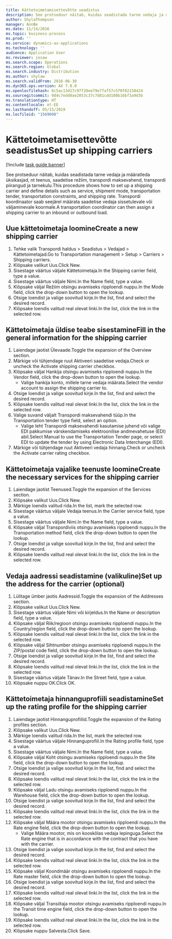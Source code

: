 ```yaml
---
title: Kättetoimetamisettevõtte seadistus
description: See protseduur näitab, kuidas seadistada tarne vedaja ja määratleda üksikasjad, nt teenus, saadetise režiim, transpordi maksevahend, transpordi piirangud ja tarnekulu.
author: ShylaThompson
manager: AnnBe
ms.date: 11/14/2016
ms.topic: business-process
ms.prod: ''
ms.service: dynamics-ax-applications
ms.technology: ''
audience: Application User
ms.reviewer: josaw
ms.search.scope: Operations
ms.search.region: Global
ms.search.industry: Distribution
ms.author: shylaw
ms.search.validFrom: 2016-06-30
ms.dyn365.ops.version: AX 7.0.0
ms.openlocfilehash: 6c5ac13d17c97f20ee79e7faf57c570f02158424
ms.sourcegitcommit: 9d4c7edd0ae2053c37c7d81cdd180b16bf3a9d3b
ms.translationtype: HT
ms.contentlocale: et-EE
ms.lasthandoff: 05/15/2019
ms.locfileid: "1569098"
---
```

# <a name="set-up-shipping-carriers"></a><span data-ttu-id="d5cc6-103">Kättetoimetamisettevõtte seadistus</span><span class="sxs-lookup"><span data-stu-id="d5cc6-103">Set up shipping carriers</span></span>

[!include [task guide banner](../../includes/task-guide-banner.md)]

<span data-ttu-id="d5cc6-104">See protseduur näitab, kuidas seadistada tarne vedaja ja määratleda üksikasjad, nt teenus, saadetise režiim, transpordi maksevahend, transpordi piirangud ja tarnekulu.</span><span class="sxs-lookup"><span data-stu-id="d5cc6-104">This procedure shows how to set up a shipping carrier and define details such as service, shipment mode, transportation tender, transportation constraints, and shipping rate.</span></span> <span data-ttu-id="d5cc6-105">Transpordi koordinaator saab seejärel määrata saadetise vedaja sissetulevale või väljaminevale koormale.</span><span class="sxs-lookup"><span data-stu-id="d5cc6-105">A transportation coordinator can then assign a shipping carrier to an inbound or outbound load.</span></span>


## <a name="create-a-new-shipping-carrier"></a><span data-ttu-id="d5cc6-106">Uue kättetoimetaja loomine</span><span class="sxs-lookup"><span data-stu-id="d5cc6-106">Create a new shipping carrier</span></span>
1. <span data-ttu-id="d5cc6-107">Tehke valik Transpordi haldus > Seadistus > Vedajad > Kättetoimetajad.</span><span class="sxs-lookup"><span data-stu-id="d5cc6-107">Go to Transportation management > Setup > Carriers > Shipping carriers.</span></span>
2. <span data-ttu-id="d5cc6-108">Klõpsake valikut Uus.</span><span class="sxs-lookup"><span data-stu-id="d5cc6-108">Click New.</span></span>
3. <span data-ttu-id="d5cc6-109">Sisestage väärtus väljale Kättetoimetaja.</span><span class="sxs-lookup"><span data-stu-id="d5cc6-109">In the Shipping carrier field, type a value.</span></span>
4. <span data-ttu-id="d5cc6-110">Sisestage väärtus väljale Nimi.</span><span class="sxs-lookup"><span data-stu-id="d5cc6-110">In the Name field, type a value.</span></span>
5. <span data-ttu-id="d5cc6-111">Klõpsake väljal Režiim otsingu avamiseks ripploendi nuppu.</span><span class="sxs-lookup"><span data-stu-id="d5cc6-111">In the Mode field, click the drop-down button to open the lookup.</span></span>
6. <span data-ttu-id="d5cc6-112">Otsige loendist ja valige soovitud kirje.</span><span class="sxs-lookup"><span data-stu-id="d5cc6-112">In the list, find and select the desired record.</span></span>
7. <span data-ttu-id="d5cc6-113">Klõpsake loendis valitud real olevat linki.</span><span class="sxs-lookup"><span data-stu-id="d5cc6-113">In the list, click the link in the selected row.</span></span>

## <a name="fill-in-the-general-information-for-the-shipping-carrier"></a><span data-ttu-id="d5cc6-114">Kättetoimetaja üldise teabe sisestamine</span><span class="sxs-lookup"><span data-stu-id="d5cc6-114">Fill in the general information for the shipping carrier</span></span>
1. <span data-ttu-id="d5cc6-115">Laiendage jaotist Ülevaade.</span><span class="sxs-lookup"><span data-stu-id="d5cc6-115">Toggle the expansion of the Overview section.</span></span>
2. <span data-ttu-id="d5cc6-116">Märkige või tühjendage ruut Aktiveeri saadetise vedaja.</span><span class="sxs-lookup"><span data-stu-id="d5cc6-116">Check or uncheck the Activate shipping carrier checkbox.</span></span>
3. <span data-ttu-id="d5cc6-117">Klõpsake väljal Hankija otsingu avamiseks ripploendi nuppu.</span><span class="sxs-lookup"><span data-stu-id="d5cc6-117">In the Vendor field, click the drop-down button to open the lookup.</span></span>
    * <span data-ttu-id="d5cc6-118">Valige hankija konto, millele tarne vedaja määrata.</span><span class="sxs-lookup"><span data-stu-id="d5cc6-118">Select the vendor account to assign the shipping carrier to.</span></span>  
4. <span data-ttu-id="d5cc6-119">Otsige loendist ja valige soovitud kirje.</span><span class="sxs-lookup"><span data-stu-id="d5cc6-119">In the list, find and select the desired record.</span></span>
5. <span data-ttu-id="d5cc6-120">Klõpsake loendis valitud real olevat linki.</span><span class="sxs-lookup"><span data-stu-id="d5cc6-120">In the list, click the link in the selected row.</span></span>
6. <span data-ttu-id="d5cc6-121">Valige suvand väljalt Transpordi maksevahendi tüüp.</span><span class="sxs-lookup"><span data-stu-id="d5cc6-121">In the Transportation tender type field, select an option.</span></span>
    * <span data-ttu-id="d5cc6-122">Valige leht Transpordi maksevahendi kasutamise juhend või valige EDI pakkumise värskendamiseks elektroonilise andmevahetuse (EDI) abil.</span><span class="sxs-lookup"><span data-stu-id="d5cc6-122">Select Manual to use the Transportation Tender page, or select EDI to update the tender by using Electronic Data Interchange (EDI).</span></span>  
7. <span data-ttu-id="d5cc6-123">Märkige või tühjendage ruut Aktiveeri vedaja hinnang.</span><span class="sxs-lookup"><span data-stu-id="d5cc6-123">Check or uncheck the Activate carrier rating checkbox.</span></span>

## <a name="create-the-necessary-services-for-the-shipping-carrier"></a><span data-ttu-id="d5cc6-124">Kättetoimetaja vajalike teenuste loomine</span><span class="sxs-lookup"><span data-stu-id="d5cc6-124">Create the necessary services for the shipping carrier</span></span>
1. <span data-ttu-id="d5cc6-125">Laiendage jaotist Teenused.</span><span class="sxs-lookup"><span data-stu-id="d5cc6-125">Toggle the expansion of the Services section.</span></span>
2. <span data-ttu-id="d5cc6-126">Klõpsake valikut Uus.</span><span class="sxs-lookup"><span data-stu-id="d5cc6-126">Click New.</span></span>
3. <span data-ttu-id="d5cc6-127">Märkige loendis valitud rida.</span><span class="sxs-lookup"><span data-stu-id="d5cc6-127">In the list, mark the selected row.</span></span>
4. <span data-ttu-id="d5cc6-128">Sisestage väärtus väljale Vedaja teenus.</span><span class="sxs-lookup"><span data-stu-id="d5cc6-128">In the Carrier service field, type a value.</span></span>
5. <span data-ttu-id="d5cc6-129">Sisestage väärtus väljale Nimi.</span><span class="sxs-lookup"><span data-stu-id="d5cc6-129">In the Name field, type a value.</span></span>
6. <span data-ttu-id="d5cc6-130">Klõpsake väljal Transpordiviis otsingu avamiseks ripploendi nuppu.</span><span class="sxs-lookup"><span data-stu-id="d5cc6-130">In the Transportation method field, click the drop-down button to open the lookup.</span></span>
7. <span data-ttu-id="d5cc6-131">Otsige loendist ja valige soovitud kirje.</span><span class="sxs-lookup"><span data-stu-id="d5cc6-131">In the list, find and select the desired record.</span></span>
8. <span data-ttu-id="d5cc6-132">Klõpsake loendis valitud real olevat linki.</span><span class="sxs-lookup"><span data-stu-id="d5cc6-132">In the list, click the link in the selected row.</span></span>

## <a name="set-up-the-address-for-the-carrier-optional"></a><span data-ttu-id="d5cc6-133">Vedaja aadressi seadistamine (valikuline)</span><span class="sxs-lookup"><span data-stu-id="d5cc6-133">Set up the address for the carrier (optional)</span></span>
1. <span data-ttu-id="d5cc6-134">Lülitage ümber jaotis Aadressid.</span><span class="sxs-lookup"><span data-stu-id="d5cc6-134">Toggle the expansion of the Addresses section.</span></span>
2. <span data-ttu-id="d5cc6-135">Klõpsake valikut Uus.</span><span class="sxs-lookup"><span data-stu-id="d5cc6-135">Click New.</span></span>
3. <span data-ttu-id="d5cc6-136">Sisestage väärtus väljale Nimi või kirjeldus.</span><span class="sxs-lookup"><span data-stu-id="d5cc6-136">In the Name or description field, type a value.</span></span>
4. <span data-ttu-id="d5cc6-137">Klõpsake väljal Riik/regioon otsingu avamiseks ripploendi nuppu.</span><span class="sxs-lookup"><span data-stu-id="d5cc6-137">In the Country/region field, click the drop-down button to open the lookup.</span></span>
5. <span data-ttu-id="d5cc6-138">Klõpsake loendis valitud real olevat linki.</span><span class="sxs-lookup"><span data-stu-id="d5cc6-138">In the list, click the link in the selected row.</span></span>
6. <span data-ttu-id="d5cc6-139">Klõpsake väljal Sihtnumber otsingu avamiseks ripploendi nuppu.</span><span class="sxs-lookup"><span data-stu-id="d5cc6-139">In the ZIP/postal code field, click the drop-down button to open the lookup.</span></span>
7. <span data-ttu-id="d5cc6-140">Otsige loendist ja valige soovitud kirje.</span><span class="sxs-lookup"><span data-stu-id="d5cc6-140">In the list, find and select the desired record.</span></span>
8. <span data-ttu-id="d5cc6-141">Klõpsake loendis valitud real olevat linki.</span><span class="sxs-lookup"><span data-stu-id="d5cc6-141">In the list, click the link in the selected row.</span></span>
9. <span data-ttu-id="d5cc6-142">Sisestage väärtus väljale Tänav.</span><span class="sxs-lookup"><span data-stu-id="d5cc6-142">In the Street field, type a value.</span></span>
10. <span data-ttu-id="d5cc6-143">Klõpsake nuppu OK.</span><span class="sxs-lookup"><span data-stu-id="d5cc6-143">Click OK.</span></span>

## <a name="set-up-the-rating-profile-for-the-shipping-carrier"></a><span data-ttu-id="d5cc6-144">Kättetoimetaja hinnanguprofiili seadistamine</span><span class="sxs-lookup"><span data-stu-id="d5cc6-144">Set up the rating profile for the shipping carrier</span></span>
1. <span data-ttu-id="d5cc6-145">Laiendage jaotist Hinnanguprofiilid.</span><span class="sxs-lookup"><span data-stu-id="d5cc6-145">Toggle the expansion of the Rating profiles section.</span></span>
2. <span data-ttu-id="d5cc6-146">Klõpsake valikut Uus.</span><span class="sxs-lookup"><span data-stu-id="d5cc6-146">Click New.</span></span>
3. <span data-ttu-id="d5cc6-147">Märkige loendis valitud rida.</span><span class="sxs-lookup"><span data-stu-id="d5cc6-147">In the list, mark the selected row.</span></span>
4. <span data-ttu-id="d5cc6-148">Sisestage väärtus väljale Hinnanguprofiil.</span><span class="sxs-lookup"><span data-stu-id="d5cc6-148">In the Rating profile field, type a value.</span></span>
5. <span data-ttu-id="d5cc6-149">Sisestage väärtus väljale Nimi.</span><span class="sxs-lookup"><span data-stu-id="d5cc6-149">In the Name field, type a value.</span></span>
6. <span data-ttu-id="d5cc6-150">Klõpsake väljal Koht otsingu avamiseks ripploendi nuppu.</span><span class="sxs-lookup"><span data-stu-id="d5cc6-150">In the Site field, click the drop-down button to open the lookup.</span></span>
7. <span data-ttu-id="d5cc6-151">Otsige loendist ja valige soovitud kirje.</span><span class="sxs-lookup"><span data-stu-id="d5cc6-151">In the list, find and select the desired record.</span></span>
8. <span data-ttu-id="d5cc6-152">Klõpsake loendis valitud real olevat linki.</span><span class="sxs-lookup"><span data-stu-id="d5cc6-152">In the list, click the link in the selected row.</span></span>
9. <span data-ttu-id="d5cc6-153">Klõpsake väljal Ladu otsingu avamiseks ripploendi nuppu.</span><span class="sxs-lookup"><span data-stu-id="d5cc6-153">In the Warehouse field, click the drop-down button to open the lookup.</span></span>
10. <span data-ttu-id="d5cc6-154">Otsige loendist ja valige soovitud kirje.</span><span class="sxs-lookup"><span data-stu-id="d5cc6-154">In the list, find and select the desired record.</span></span>
11. <span data-ttu-id="d5cc6-155">Klõpsake loendis valitud real olevat linki.</span><span class="sxs-lookup"><span data-stu-id="d5cc6-155">In the list, click the link in the selected row.</span></span>
12. <span data-ttu-id="d5cc6-156">Klõpsake väljal Määra mootor otsingu avamiseks ripploendi nuppu.</span><span class="sxs-lookup"><span data-stu-id="d5cc6-156">In the Rate engine field, click the drop-down button to open the lookup.</span></span>
    * <span data-ttu-id="d5cc6-157">Valige Määra mootor, mis on kooskõlas vedaja lepinguga.</span><span class="sxs-lookup"><span data-stu-id="d5cc6-157">Select the Rate engine that is in accordance with the contract that you have with the carrier.</span></span>  
13. <span data-ttu-id="d5cc6-158">Otsige loendist ja valige soovitud kirje.</span><span class="sxs-lookup"><span data-stu-id="d5cc6-158">In the list, find and select the desired record.</span></span>
14. <span data-ttu-id="d5cc6-159">Klõpsake loendis valitud real olevat linki.</span><span class="sxs-lookup"><span data-stu-id="d5cc6-159">In the list, click the link in the selected row.</span></span>
15. <span data-ttu-id="d5cc6-160">Klõpsake väljal Koondmäär otsingu avamiseks ripploendi nuppu.</span><span class="sxs-lookup"><span data-stu-id="d5cc6-160">In the Rate master field, click the drop-down button to open the lookup.</span></span>
16. <span data-ttu-id="d5cc6-161">Otsige loendist ja valige soovitud kirje.</span><span class="sxs-lookup"><span data-stu-id="d5cc6-161">In the list, find and select the desired record.</span></span>
17. <span data-ttu-id="d5cc6-162">Klõpsake loendis valitud real olevat linki.</span><span class="sxs-lookup"><span data-stu-id="d5cc6-162">In the list, click the link in the selected row.</span></span>
18. <span data-ttu-id="d5cc6-163">Klõpsake väljal Transiitaja mootor otsingu avamiseks ripploendi nuppu.</span><span class="sxs-lookup"><span data-stu-id="d5cc6-163">In the Transit time engine field, click the drop-down button to open the lookup.</span></span>
19. <span data-ttu-id="d5cc6-164">Klõpsake loendis valitud real olevat linki.</span><span class="sxs-lookup"><span data-stu-id="d5cc6-164">In the list, click the link in the selected row.</span></span>
20. <span data-ttu-id="d5cc6-165">Klõpsake nuppu Salvesta.</span><span class="sxs-lookup"><span data-stu-id="d5cc6-165">Click Save.</span></span>

